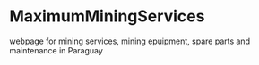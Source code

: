 # MaximumMiningServices
webpage for mining services, mining epuipment, spare parts and maintenance in Paraguay 

